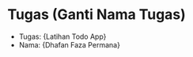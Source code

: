 # Tugas (Ganti Nama Tugas)
<ul>
  <li>Tugas: {Latihan Todo App}</li>
  <li>Nama: {Dhafan Faza Permana}</li>
</ul>